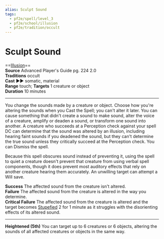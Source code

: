 ```yaml
---
alias: Sculpt Sound 
tags:
  - pf2e/spell/level_3
  - pf2e/school/illusion
  - pf2e/tradition/occult
---
```


# Sculpt Sound

==[Illusion](../../../Traits/Illusion.md)==  
__Source__ Advanced Player's Guide pg. 224 2.0  
**Traditions** occult  
**Cast** ►► somatic, material  
**Range** touch; **Targets** 1 creature or object  
**Duration** 10 minutes

---

You change the sounds made by a creature or object. Choose how you're altering the sounds when you Cast the Spell; you can't alter it later. You can cause something that didn't create a sound to make sound, alter the voice of a creature, amplify or deaden a sound, or transform one sound into another. A creature who succeeds at a Perception check against your spell DC can determine that the sound was altered by an illusion, including hearing faint sounds if you deadened the sound, but they can't determine the true sound unless they critically succeed at the Perception check. You can Dismiss the spell.

Because this spell obscures sound instead of preventing it, using the spell to quiet a creature doesn't prevent that creature from using verbal spell components, though it does prevent most auditory effects that rely on another creature hearing them accurately. An unwilling target can attempt a Will save.

**Success** The affected sound from the creature isn't altered.  
**Failure** The affected sound from the creature is altered in the way you determine.  
**Critical Failure** The affected sound from the creature is altered and the target becomes [Stupefied](../../../Conditions/Stupefied.md) 2 for 1 minute as it struggles with the disorienting effects of its altered sound.

<hr>

**Heightened (5th)** You can target up to 6 creatures or 6 objects, altering the sounds of all affected creatures or objects in the same way.
